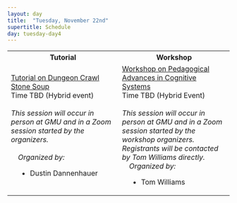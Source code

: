 ```yaml
---
layout: day
title:  "Tuesday, November 22nd"
supertitle: Schedule
day: tuesday-day4
---
```




<table style="width:100%">
<tr>
<th style="width:50%"> Tutorial </th><th> Workshop </th>
</tr>
<tr>
<td><a
href="https://dcss-ai-wrapper.readthedocs.io/en/latest/tutorials/acs2022tutorial.html">Tutorial
on Dungeon Crawl Stone Soup</a><br>
 <span class="schedtime"> Time TBD (Hybrid event) </span><br>
<br>
<i>This session will occur in person at GMU and in a Zoom session started by the organizers.</i>
<br><br>



<div style="margin-left: 1em">
<i> Organized by:</i>
<ul>
<li>Dustin Dannenhauer</li>
</ul>
</div>
</td>





<td><a href="https://sites.google.com/view/pacs2022">Workshop on Pedagogical Advances in Cognitive Systems</a><br>
 <span class="schedtime"> Time TBD (Hybrid Event) </span><br><br>
<i>This session will occur in person at GMU and in a Zoom session started by the workshop
organizers. Registrants will be contacted by Tom Williams directly.</i>


<div style="margin-left: 1em">
<i> Organized by:</i>
<ul>
<li>Tom Williams </li>
</ul>
</div>
</td>
</tr>
</table>
